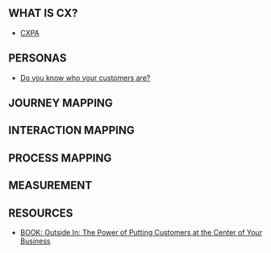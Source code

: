 ## WHAT IS CX?  
+ [CXPA](https://www.cxpa.org)  
## PERSONAS 
+ [Do you know who your customers are?](http://www.cx-journey.com/2014/04/do-you-know-who-your-customers-are.html) 

## JOURNEY MAPPING  

## INTERACTION MAPPING  

## PROCESS MAPPING  

## MEASUREMENT  

## RESOURCES  
+ [BOOK: Outside In: The Power of Putting Customers at the Center of Your Business](https://www.amazon.com/Outside-Putting-Customers-Center-Business-ebook/dp/B008CRWKRY)  

